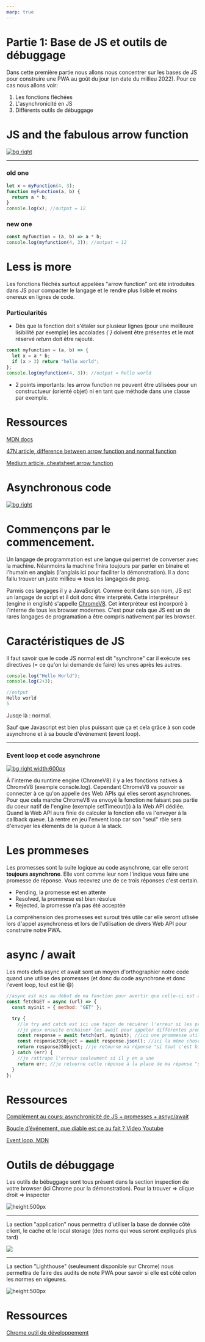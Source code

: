 ```yaml
---
marp: true
---
```


<!--
paginate: true
_paginate: false
headingDivider: 2
footer: 'ETML-ES / Base JS et outils de débuggage'
header: ' [](https://github.com/NF01/mthw/blob/main/Partie1_BaseJSOutilsDebug.md)'
size: 16:9
-->

<style>

@import url('https://fonts.googleapis.com/css2?family=Nunito&display=swap');
@import url('https://fonts.googleapis.com/css2?family=Red+Hat+Mono:wght@600&display=swap');

@font-face {
  font-family: 'icomoon';
  src: url('./fonts/icomoon.ttf') format('truetype');
}


section h1 {
  font-size: 1.5rem;
  font-family: 'Nunito';
  color: black;
  padding-bottom: 1rem;
  padding-top:10px

}

section.align h1{
  padding-bottom: 0.5rem
}

section p {
  font-size: 0.7rem;
  font-family: 'Nunito', sans-serif;
}

section footer {
  font-size: 0.5rem;
  font-family: 'Nunito', sans-serif;
}


section header a:nth-child(1):after{
  font-size: 0.9rem;
  font-family: 'icomoon', sans-serif;
  content: "\eab0";
  color: black;
  opacity: 30%
}


section::after {
  font-size: 1rem;
  font-family: 'Nunito', sans-serif;
}

section code{
  font-family: 'Red Hat Mono', monospace;
  font-size: 5rem
}

section a{
  color: #D10A11;
}

section li{
  font-size: 0.7rem;
  font-family: 'Nunito', sans-serif;
  
}


</style>

# Partie 1: Base de JS et outils de débuggage

Dans cette première partie nous allons nous concentrer sur les bases de JS pour construire une PWA au goût du jour (en date du millieu 2022). Pour ce cas nous allons voir:

1. Les fonctions fléchées
2. L'asynchronicité en JS
3. Différents outils de débuggage

# JS and the fabulous arrow function

[![bg right](./images/arrowFunction.png)](https://www.north-47.com/knowledge-base/https-www-north-47-com-knowledge-base-difference-between-normal-and-arrow-functions/)

---

### old one

```js
let x = myFunction(4, 3);
function myFunction(a, b) {
  return a * b;
}
console.log(x); //output = 12
```

### new one

```js
const myfunction = (a, b) => a * b;
console.log(myfunction(4, 3)); //output = 12
```

# Less is more

Les fonctions fléchés surtout appelées "arrow function" ont été introduites dans JS pour compacter le langage et le rendre plus lisible et moins onereux en lignes de code.

### Particularités

- Dès que la fonction doit s'étaler sur plusieur lignes (pour une meilleure lisibilité par exemple) les accolades _{ }_ doivent être présentes et le mot réservé _return_ doit être rajouté.

```js
const myfunction = (a, b) => {
  let x = a * b;
  if (x > 3) return "hello world";
};
console.log(myfunction(4, 3)); //output = hello world
```

- 2 points importants: les arrow function ne peuvent être utilisées pour un constructueur (orienté objet) ni en tant que méthode dans une classe par exemple.

# Ressources

[MDN docs](https://developer.mozilla.org/en-US/docs/Web/JavaScript/Reference/Functions/Arrow_functions)

[47N article, difference between arrow function and normal function](https://medium.com/dailyjs/es6-arrow-functions-cheatsheet-3d42cfe17d72)

[Medium article, cheatsheet arrow function](https://medium.com/dailyjs/es6-arrow-functions-cheatsheet-3d42cfe17d72)

# Asynchronous code

[![bg right](./images/eventLoop.webp)](https://geekflare.com/javascript-event-loops/)

# Commençons par le commencement.

Un langage de programmation est une langue qui permet de converser avec la machine. Néanmoins la machine finira toujours par parler en binaire et l'humain en anglais (l'anglais ici pour faciliter la démonstration). Il a donc fallu trouver un juste millieu => tous les langages de prog.

Parmis ces langages il y a JavaScript. Comme écrit dans son nom, JS est un langage de script et il doit donc être interprété. Cette interpréteur (engine in english) s'appelle [ChromeV8](https://www.cloudflare.com/fr-fr/learning/serverless/glossary/what-is-chrome-v8/). Cet interpréteur est incorporé à l'interne de tous les browser modernes. C'est pour cela que JS est un de rares langages de programation a être compris nativement par les browser.

# Caractéristiques de JS

Il faut savoir que le code JS normal est dit "synchrone" car il exécute ses directives (= ce qu'on lui demande de faire) les unes après les autres.

```js
console.log("Hello World");
console.log(2+3);

//output
Hello world
5
```

Jusqe là : normal.

Sauf que Javascript est bien plus puissant que ça et cela grâce à son code asynchrone et à sa boucle d'événement (event loop).

---

<!--backgroundColor: #ebebeb-->

### Event loop et code asynchrone

[![bg right width:600px](./images/schemaEventLoop.jpg)](https://levelup.gitconnected.com/javascript-and-asynchronous-magic-bee537edc2da)

À l'interne du runtime engine (ChromeV8) il y a les fonctions natives à ChromeV8 (exemple console.log). Cependant ChromeV8 va pouvoir se connecter à ce qu'on appelle des Web APIs qui elles seront asynchrones. Pour que cela marche ChromeV8 va envoyé la fonction ne faisant pas partie du coeur natif de l'engine (exemple setTimeout()) à la Web API dédiée. Quand la Web API aura finie de calculer la fonction elle va l'envoyer à la callback queue. Là rentre en jeu l'envent loop car son "seul" rôle sera d'envoyer les éléments de la queue à la stack.

# Les prommeses

<!--backgroundColor: white-->

Les promesses sont la suite logique au code asynchrone, car elle seront **toujours asynchrone**. Elle vont comme leur nom l'indique vous faire une promesse de réponse. Vous recevrez une de ce trois réponses c'est certain.

- Pending, la promesse est en attente
- Resolved, la prommese est bien résolue
- Rejected, la promesse n'a pas été acceptée

La compréhension des promesses est surout très utile car elle seront utlisée lors d'appel asynchroness et lors de l'utilisation de divers Web API pour construire notre PWA.

# async / await

Les mots clefs async et await sont un moyen d'orthographier notre code quand une utilise des promesses (et donc du code asynchrone et donc l'event loop, tout est lié :smile:)

```js
//async est mis au début de ma fonction pour avertir que celle-ci est asynchrone
const fetchGET = async (url) => {
  const myinit = { method: "GET" };

  try {
    //le try and catch est ici une façon de récuérer l'erreur si les promesses ont une erreur
    //je peux ensuite enchainer les await pour appeler différentes promesses
    const response = await fetch(url, myinit); //ici une prommesse utilisant la WEB API fetch
    const responseJSObject = await response.json(); //ici la même chose mais avec la WEBP API json
    return responseJSObject; //je retourne ma réponse "si tout c'est bien passé"
  } catch (err) {
    //je rattrape l'erreur seuleument si il y en a une
    return err; //je retourne cette réponse à la place de ma réponse "si tout c'est bien passé"
  }
};
```

# Ressources

[Complément au cours: asynchronicité de JS + promesses + asnyc/await ](https://mediacomem.github.io/comem-archioweb/2021-2022/subjects/js-promises/?home=MediaComem%2Fcomem-archioweb%23readme#1)

[Boucle d’événement, que diable est ce au fait ? Video Youtube](https://www.youtube.com/watch?v=8aGhZQkoFbQ)

[Event loop, MDN](https://developer.mozilla.org/en-US/docs/Web/JavaScript/EventLoop)

# Outils de débuggage

Les outils de bébuggage sont tous présent dans la section inspection de votre browser (ici Chrome pour la démonstration). Pour la trouver => clique droit => inspecter

![height:500px](./images/devtools1.JPG)

---

La section "application" nous permettra d'utiliser la base de donnée côté client, le cache et le local storage (des noms qui vous seront expliqués plus tard)

![](./images/devtools2.JPG)

---

La section "Lighthouse" (seuleument disponible sur Chrome) nous permettra de faire des audits de note PWA pour savoir si elle est côté celon les normes en vigeures.

![height:500px](./images/devtools3.JPG)

# Ressources

[Chrome outil de développememt](https://developer.chrome.com/docs/devtools/)
